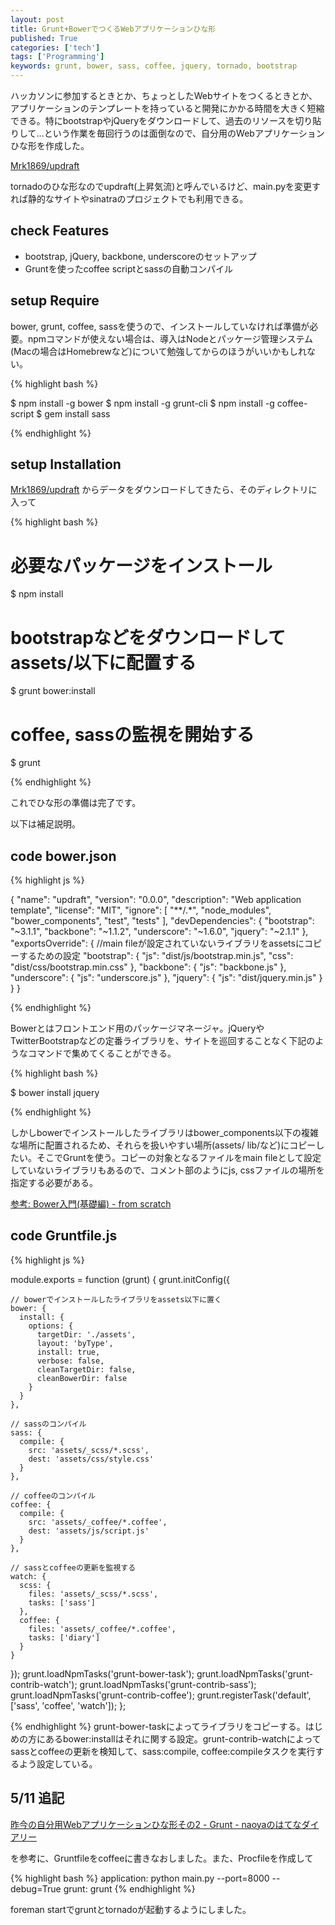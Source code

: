 ```yaml
---
layout: post
title: Grunt+BowerでつくるWebアプリケーションひな形
published: True
categories: ['tech']
tags: ['Programming']
keywords: grunt, bower, sass, coffee, jquery, tornado, bootstrap
---
```


ハッカソンに参加するときとか、ちょっとしたWebサイトをつくるときとか、アプリケーションのテンプレートを持っていると開発にかかる時間を大きく短縮できる。特にbootstrapやjQueryをダウンロードして、過去のリソースを切り貼りして...という作業を毎回行うのは面倒なので、自分用のWebアプリケーションひな形を作成した。

[Mrk1869/updraft](https://github.com/Mrk1869/updraft)

tornadoのひな形なのでupdraft(上昇気流)と呼んでいるけど、main.pyを変更すれば静的なサイトやsinatraのプロジェクトでも利用できる。

## <span class="lsf">check</span> Features

* bootstrap, jQuery, backbone, underscoreのセットアップ
* Gruntを使ったcoffee scriptとsassの自動コンパイル

## <span class="lsf">setup</span> Require

bower, grunt, coffee, sassを使うので、インストールしていなければ準備が必要。npmコマンドが使えない場合は、導入はNodeとパッケージ管理システム(Macの場合はHomebrewなど)について勉強してからのほうがいいかもしれない。

{% highlight bash %}

$ npm install -g bower
$ npm install -g grunt-cli
$ npm install -g coffee-script
$ gem install sass

{% endhighlight %}

## <span class="lsf">setup</span> Installation

[Mrk1869/updraft](https://github.com/Mrk1869/updraft) からデータをダウンロードしてきたら、そのディレクトリに入って

{% highlight bash %}

# 必要なパッケージをインストール
$ npm install

# bootstrapなどをダウンロードしてassets/以下に配置する
$ grunt bower:install

# coffee, sassの監視を開始する
$ grunt

{% endhighlight %}

これでひな形の準備は完了です。

以下は補足説明。

## <span class="lsf">code</span> bower.json

{% highlight js %}

{
  "name": "updraft",
  "version": "0.0.0",
  "description": "Web application template",
  "license": "MIT",
  "ignore": [
    "**/.*",
  "node_modules",
  "bower_components",
  "test",
  "tests"
    ],
  "devDependencies": {
    "bootstrap": "~3.1.1",
    "backbone": "~1.1.2",
    "underscore": "~1.6.0",
    "jquery": "~2.1.1"
  },
  "exportsOverride": { //main fileが設定されていないライブラリをassetsにコピーするための設定
    "bootstrap": {
      "js": "dist/js/bootstrap.min.js",
      "css": "dist/css/bootstrap.min.css"
    },
    "backbone": {
      "js": "backbone.js"
    },
    "underscore": {
      "js": "underscore.js"
    },
    "jquery": {
      "js": "dist/jquery.min.js"
    }
  }
}

{% endhighlight %}

Bowerとはフロントエンド用のパッケージマネージャ。jQueryやTwitterBootstrapなどの定番ライブラリを、サイトを巡回することなく下記のようなコマンドで集めてくることができる。

{% highlight bash %}

$ bower install jquery

{% endhighlight %}

しかしbowerでインストールしたライブラリはbower_components以下の複雑な場所に配置されるため、それらを扱いやすい場所(assets/ lib/など)にコピーしたい。そこでGruntを使う。コピーの対象となるファイルをmain fileとして設定していないライブラリもあるので、コメント部のようにjs, cssファイルの場所を指定する必要がある。

[参考: Bower入門(基礎編) - from scratch](http://yosuke-furukawa.hatenablog.com/entry/2013/06/01/173308)

## <span class="lsf">code</span> Gruntfile.js

{% highlight js %}

module.exports = function (grunt) {
  grunt.initConfig({

    // bowerでインストールしたライブラリをassets以下に置く
    bower: {
      install: {
        options: {
          targetDir: './assets',
          layout: 'byType',
          install: true,
          verbose: false,
          cleanTargetDir: false,
          cleanBowerDir: false
        }
      }
    },

    // sassのコンパイル
    sass: {
      compile: {
        src: 'assets/_scss/*.scss',
        dest: 'assets/css/style.css'
      }
    },

    // coffeeのコンパイル
    coffee: {
      compile: {
        src: 'assets/_coffee/*.coffee',
        dest: 'assets/js/script.js'
      }
    },

    // sassとcoffeeの更新を監視する
    watch: {
      scss: {
        files: 'assets/_scss/*.scss',
        tasks: ['sass']
      },
      coffee: {
        files: 'assets/_coffee/*.coffee',
        tasks: ['diary']
      }
    }

  });
  grunt.loadNpmTasks('grunt-bower-task');
  grunt.loadNpmTasks('grunt-contrib-watch');
  grunt.loadNpmTasks('grunt-contrib-sass');
  grunt.loadNpmTasks('grunt-contrib-coffee');
  grunt.registerTask('default',  ['sass', 'coffee', 'watch']);
};

{% endhighlight %}
grunt-bower-taskによってライブラリをコピーする。はじめの方にあるbower:installはそれに関する設定。grunt-contrib-watchによってsassとcoffeeの更新を検知して、sass:compile, coffee:compileタスクを実行するよう設定している。

## 5/11 追記

[昨今の自分用Webアプリケーションひな形その2 - Grunt - naoyaのはてなダイアリー](http://d.hatena.ne.jp/naoya/20130504/1367640512)

を参考に、Gruntfileをcoffeeに書きなおしました。また、Procfileを作成して

{% highlight bash %}
application: python main.py --port=8000 --debug=True
grunt: grunt
{% endhighlight %}

foreman startでgruntとtornadoが起動するようにしました。
